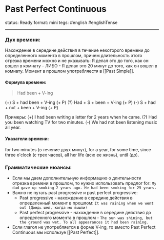 # Past Perfect Continuous
status: Ready
format: mini
tegs: #english #englishTense 

---
### Дух времени: 
Нахождение в середине действия в течение некоторого времени до определенного момента в прошлом, причем длительность этого отрезка времени можно и не указывать: Я делал это до того, как он вошел в комнату - ЛИБО - Я делал это 20 минут до того, как он вошел в комнату. Момент в прошлом употребляестя в [[Past Simple]].

#### Формула времени: 
>Had been + V-ing

(+) S + had been + V-ing (+ P)
(?) Had + S + been + V-ing (+ P)
(-) S + had + not + been + V-ing (+ P)

Примеры:
(+) I had been writing a letter for 2 years when he came.
(?) Had you been watching TV for two minutes.
(-) We had not been listening music all year.

#### Указатели времени:
for two minutes (в течение двух минут), for a year, for some time, since three o'clock (с трех часов), all her life (всю ее жизнь), until (до).
 
### Грамматические нюансы: 
- Если мы даем дополнительную информацию о длительности отрезка времени в прошлом, то нужно использовать предлог for: `My dad gave up smoking 2 years ago. He had been smoking for 25 years.`
- Важно не путать past progressive и past perfect progressive: 
	- Past progressive - нахождение в середине действия в определенный момент в прошлом: `It was raining when we went out (Дождь шел, когда мы вышли)`
	- Past perfect progressive - нахождение в середине действия до определенного момента в прошлом - `The sun was shining, but the ground was wet. To all appearances it had been raining.`
- Если глагол не употребляется в форме V-ing, то вместо Past Perfect Continuous мы используе [[Past Perfect]].